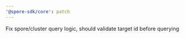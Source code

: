 ```yaml
---
'@spore-sdk/core': patch
---
```


Fix spore/cluster query logic, should validate target id before querying
